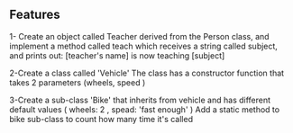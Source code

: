 ## Features

1- Create an object called Teacher derived from the Person class, and implement a  method called teach which receives a string called subject, and prints out: [teacher's name] is now teaching [subject]




2-Create a class called 'Vehicle'
The class has a constructor function that takes 2 parameters (wheels, speed )

3-Create a sub-class 'Bike' that inherits from vehicle and has different default values ( wheels: 2 , spead: 'fast enough' )
Add a static method to bike sub-class to count how many time it's called
